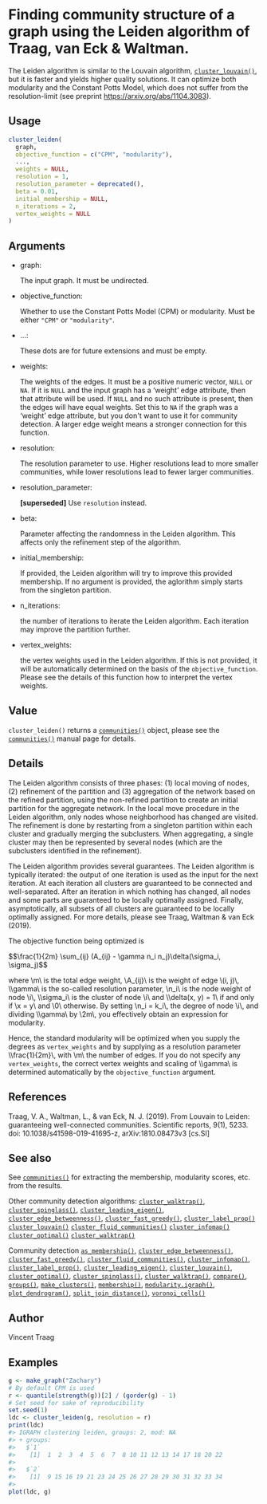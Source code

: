 # Finding community structure of a graph using the Leiden algorithm of Traag, van Eck & Waltman.

The Leiden algorithm is similar to the Louvain algorithm,
[`cluster_louvain()`](https://r.igraph.org/reference/cluster_louvain.md),
but it is faster and yields higher quality solutions. It can optimize
both modularity and the Constant Potts Model, which does not suffer from
the resolution-limit (see preprint <https://arxiv.org/abs/1104.3083>).

## Usage

``` r
cluster_leiden(
  graph,
  objective_function = c("CPM", "modularity"),
  ...,
  weights = NULL,
  resolution = 1,
  resolution_parameter = deprecated(),
  beta = 0.01,
  initial_membership = NULL,
  n_iterations = 2,
  vertex_weights = NULL
)
```

## Arguments

- graph:

  The input graph. It must be undirected.

- objective_function:

  Whether to use the Constant Potts Model (CPM) or modularity. Must be
  either `"CPM"` or `"modularity"`.

- ...:

  These dots are for future extensions and must be empty.

- weights:

  The weights of the edges. It must be a positive numeric vector, `NULL`
  or `NA`. If it is `NULL` and the input graph has a ‘weight’ edge
  attribute, then that attribute will be used. If `NULL` and no such
  attribute is present, then the edges will have equal weights. Set this
  to `NA` if the graph was a ‘weight’ edge attribute, but you don't want
  to use it for community detection. A larger edge weight means a
  stronger connection for this function.

- resolution:

  The resolution parameter to use. Higher resolutions lead to more
  smaller communities, while lower resolutions lead to fewer larger
  communities.

- resolution_parameter:

  **\[superseded\]** Use `resolution` instead.

- beta:

  Parameter affecting the randomness in the Leiden algorithm. This
  affects only the refinement step of the algorithm.

- initial_membership:

  If provided, the Leiden algorithm will try to improve this provided
  membership. If no argument is provided, the aglorithm simply starts
  from the singleton partition.

- n_iterations:

  the number of iterations to iterate the Leiden algorithm. Each
  iteration may improve the partition further.

- vertex_weights:

  the vertex weights used in the Leiden algorithm. If this is not
  provided, it will be automatically determined on the basis of the
  `objective_function`. Please see the details of this function how to
  interpret the vertex weights.

## Value

`cluster_leiden()` returns a
[`communities()`](https://r.igraph.org/reference/communities.md) object,
please see the
[`communities()`](https://r.igraph.org/reference/communities.md) manual
page for details.

## Details

The Leiden algorithm consists of three phases: (1) local moving of
nodes, (2) refinement of the partition and (3) aggregation of the
network based on the refined partition, using the non-refined partition
to create an initial partition for the aggregate network. In the local
move procedure in the Leiden algorithm, only nodes whose neighborhood
has changed are visited. The refinement is done by restarting from a
singleton partition within each cluster and gradually merging the
subclusters. When aggregating, a single cluster may then be represented
by several nodes (which are the subclusters identified in the
refinement).

The Leiden algorithm provides several guarantees. The Leiden algorithm
is typically iterated: the output of one iteration is used as the input
for the next iteration. At each iteration all clusters are guaranteed to
be connected and well-separated. After an iteration in which nothing has
changed, all nodes and some parts are guaranteed to be locally optimally
assigned. Finally, asymptotically, all subsets of all clusters are
guaranteed to be locally optimally assigned. For more details, please
see Traag, Waltman & van Eck (2019).

The objective function being optimized is

\$\$\frac{1}{2m} \sum\_{ij} (A\_{ij} - \gamma n_i n_j)\delta(\sigma_i,
\sigma_j)\$\$

where \\m\\ is the total edge weight, \\A\_{ij}\\ is the weight of edge
\\(i, j)\\, \\\gamma\\ is the so-called resolution parameter, \\n_i\\ is
the node weight of node \\i\\, \\\sigma_i\\ is the cluster of node \\i\\
and \\\delta(x, y) = 1\\ if and only if \\x = y\\ and \\0\\ otherwise.
By setting \\n_i = k_i\\, the degree of node \\i\\, and dividing
\\\gamma\\ by \\2m\\, you effectively obtain an expression for
modularity.

Hence, the standard modularity will be optimized when you supply the
degrees as `vertex_weights` and by supplying as a resolution parameter
\\\frac{1}{2m}\\, with \\m\\ the number of edges. If you do not specify
any `vertex_weights`, the correct vertex weights and scaling of
\\\gamma\\ is determined automatically by the `objective_function`
argument.

## References

Traag, V. A., Waltman, L., & van Eck, N. J. (2019). From Louvain to
Leiden: guaranteeing well-connected communities. Scientific reports,
9(1), 5233. doi: 10.1038/s41598-019-41695-z, arXiv:1810.08473v3
\[cs.SI\]

## See also

See [`communities()`](https://r.igraph.org/reference/communities.md) for
extracting the membership, modularity scores, etc. from the results.

Other community detection algorithms:
[`cluster_walktrap()`](https://r.igraph.org/reference/cluster_walktrap.md),
[`cluster_spinglass()`](https://r.igraph.org/reference/cluster_spinglass.md),
[`cluster_leading_eigen()`](https://r.igraph.org/reference/cluster_leading_eigen.md),
[`cluster_edge_betweenness()`](https://r.igraph.org/reference/cluster_edge_betweenness.md),
[`cluster_fast_greedy()`](https://r.igraph.org/reference/cluster_fast_greedy.md),
[`cluster_label_prop()`](https://r.igraph.org/reference/cluster_label_prop.md)
[`cluster_louvain()`](https://r.igraph.org/reference/cluster_louvain.md)
[`cluster_fluid_communities()`](https://r.igraph.org/reference/cluster_fluid_communities.md)
[`cluster_infomap()`](https://r.igraph.org/reference/cluster_infomap.md)
[`cluster_optimal()`](https://r.igraph.org/reference/cluster_optimal.md)
[`cluster_walktrap()`](https://r.igraph.org/reference/cluster_walktrap.md)

Community detection
[`as_membership()`](https://r.igraph.org/reference/as_membership.md),
[`cluster_edge_betweenness()`](https://r.igraph.org/reference/cluster_edge_betweenness.md),
[`cluster_fast_greedy()`](https://r.igraph.org/reference/cluster_fast_greedy.md),
[`cluster_fluid_communities()`](https://r.igraph.org/reference/cluster_fluid_communities.md),
[`cluster_infomap()`](https://r.igraph.org/reference/cluster_infomap.md),
[`cluster_label_prop()`](https://r.igraph.org/reference/cluster_label_prop.md),
[`cluster_leading_eigen()`](https://r.igraph.org/reference/cluster_leading_eigen.md),
[`cluster_louvain()`](https://r.igraph.org/reference/cluster_louvain.md),
[`cluster_optimal()`](https://r.igraph.org/reference/cluster_optimal.md),
[`cluster_spinglass()`](https://r.igraph.org/reference/cluster_spinglass.md),
[`cluster_walktrap()`](https://r.igraph.org/reference/cluster_walktrap.md),
[`compare()`](https://r.igraph.org/reference/compare.md),
[`groups()`](https://r.igraph.org/reference/groups.md),
[`make_clusters()`](https://r.igraph.org/reference/make_clusters.md),
[`membership()`](https://r.igraph.org/reference/communities.md),
[`modularity.igraph()`](https://r.igraph.org/reference/modularity.igraph.md),
[`plot_dendrogram()`](https://r.igraph.org/reference/plot_dendrogram.communities.md),
[`split_join_distance()`](https://r.igraph.org/reference/split_join_distance.md),
[`voronoi_cells()`](https://r.igraph.org/reference/voronoi_cells.md)

## Author

Vincent Traag

## Examples

``` r
g <- make_graph("Zachary")
# By default CPM is used
r <- quantile(strength(g))[2] / (gorder(g) - 1)
# Set seed for sake of reproducibility
set.seed(1)
ldc <- cluster_leiden(g, resolution = r)
print(ldc)
#> IGRAPH clustering leiden, groups: 2, mod: NA
#> + groups:
#>   $`1`
#>    [1]  1  2  3  4  5  6  7  8 10 11 12 13 14 17 18 20 22
#>   
#>   $`2`
#>    [1]  9 15 16 19 21 23 24 25 26 27 28 29 30 31 32 33 34
#>   
plot(ldc, g)
```
